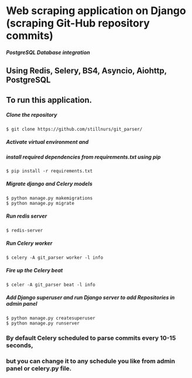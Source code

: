 # Web scraping application on Django (scraping Git-Hub repository commits)
##### PostgreSQL Database integration
## Using Redis, Selery, BS4, Asyncio, Aiohttp, PostgreSQL

## To run this application.
##### Clone the repository
```
$ git clone https://github.com/stillnurs/git_parser/
```

##### Activate virtual environment and
##### install required dependencies from requirements.txt using pip

```
$ pip install -r requirements.txt
```

##### Migrate django and Celery models
```
$ python manage.py makemigrations
$ python manage.py migrate
```

##### Run redis server 
```
$ redis-server
```

##### Run Celery worker
```
$ celery -A git_parser worker -l info
```

##### Fire up the Celery beat
```
$ celer -A git_parser beat -l info
```

##### Add Django superuser and run Django server to add Repositories in admin panel
```
$ python manage.py createsuperuser
$ python manage.py runserver
```

### By default Celery scheduled to parse commits every 10-15 seconds,
### but you can change it to any schedule you like from admin panel or celery.py file.
